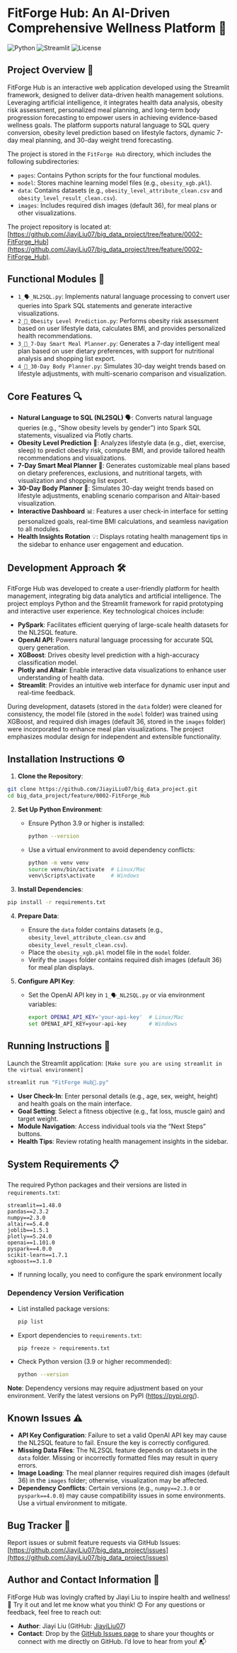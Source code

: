 # FitForge Hub: An AI-Driven Comprehensive Wellness Platform 🚀

![Python](https://img.shields.io/badge/python-3.9+-blue.svg)
![Streamlit](https://img.shields.io/badge/Streamlit-1.48+-FF4B4B.svg)
![License](https://img.shields.io/badge/license-MIT-green.svg)

## Project Overview 📖

FitForge Hub is an interactive web application developed using the Streamlit framework, designed to deliver data-driven health management solutions. Leveraging artificial intelligence, it integrates health data analysis, obesity risk assessment, personalized meal planning, and long-term body progression forecasting to empower users in achieving evidence-based wellness goals. The platform supports natural language to SQL query conversion, obesity level prediction based on lifestyle factors, dynamic 7-day meal planning, and 30-day weight trend forecasting.

The project is stored in the `FitForge Hub` directory, which includes the following subdirectories:
- `pages`: Contains Python scripts for the four functional modules.
- `model`: Stores machine learning model files (e.g., `obesity_xgb.pkl`).
- `data`: Contains datasets (e.g., `obesity_level_attribute_clean.csv` and `obesity_level_result_clean.csv`).
- `images`: Includes required dish images (default 36), for meal plans or other visualizations.

The project repository is located at: [https://github.com/JiayiLiu07/big_data_project/tree/feature/0002-FitForge_Hub](https://github.com/JiayiLiu07/big_data_project/tree/feature/0002-FitForge_Hub).

## Functional Modules 📂

- `1_🗣️_NL2SQL.py`: Implements natural language processing to convert user queries into Spark SQL statements and generate interactive visualizations.
- `2_🔮_Obesity Level Prediction.py`: Performs obesity risk assessment based on user lifestyle data, calculates BMI, and provides personalized health recommendations.
- `3_🥗_7-Day Smart Meal Planner.py`: Generates a 7-day intelligent meal plan based on user dietary preferences, with support for nutritional analysis and shopping list export.
- `4_📅_30-Day Body Planner.py`: Simulates 30-day weight trends based on lifestyle adjustments, with multi-scenario comparison and visualization.

## Core Features 🔍

- **Natural Language to SQL (NL2SQL)** 🗣️: Converts natural language queries (e.g., “Show obesity levels by gender”) into Spark SQL statements, visualized via Plotly charts.
- **Obesity Level Prediction** 🔮: Analyzes lifestyle data (e.g., diet, exercise, sleep) to predict obesity risk, compute BMI, and provide tailored health recommendations and visualizations.
- **7-Day Smart Meal Planner** 🥗: Generates customizable meal plans based on dietary preferences, exclusions, and nutritional targets, with visualization and shopping list export.
- **30-Day Body Planner** 📅: Simulates 30-day weight trends based on lifestyle adjustments, enabling scenario comparison and Altair-based visualization.
- **Interactive Dashboard** 📊: Features a user check-in interface for setting personalized goals, real-time BMI calculations, and seamless navigation to all modules.
- **Health Insights Rotation** 💡: Displays rotating health management tips in the sidebar to enhance user engagement and education.

## Development Approach 🛠️

FitForge Hub was developed to create a user-friendly platform for health management, integrating big data analytics and artificial intelligence. The project employs Python and the Streamlit framework for rapid prototyping and interactive user experience. Key technological choices include:
- **PySpark**: Facilitates efficient querying of large-scale health datasets for the NL2SQL feature.
- **OpenAI API**: Powers natural language processing for accurate SQL query generation.
- **XGBoost**: Drives obesity level prediction with a high-accuracy classification model.
- **Plotly and Altair**: Enable interactive data visualizations to enhance user understanding of health data.
- **Streamlit**: Provides an intuitive web interface for dynamic user input and real-time feedback.

During development, datasets (stored in the `data` folder) were cleaned for consistency, the model file (stored in the `model` folder) was trained using XGBoost, and required dish images (default 36, stored in the `images` folder) were incorporated to enhance meal plan visualizations. The project emphasizes modular design for independent and extensible functionality.

## Installation Instructions ⚙️

1. **Clone the Repository**:
```bash
git clone https://github.com/JiayiLiu07/big_data_project.git
cd big_data_project/feature/0002-FitForge_Hub
```

2. **Set Up Python Environment**:
   - Ensure Python 3.9 or higher is installed:
     ```bash
     python --version
     ```
   - Use a virtual environment to avoid dependency conflicts:
     ```bash
     python -m venv venv
     source venv/bin/activate  # Linux/Mac
     venv\Scripts\activate     # Windows
     ```

3. **Install Dependencies**:
```bash
pip install -r requirements.txt
```

4. **Prepare Data**:
   - Ensure the `data` folder contains datasets (e.g., `obesity_level_attribute_clean.csv` and `obesity_level_result_clean.csv`).
   - Place the `obesity_xgb.pkl` model file in the `model` folder.
   - Verify the `images` folder contains required dish images (default 36) for meal plan displays.

5. **Configure API Key**:
   - Set the OpenAI API key in `1_🗣️_NL2SQL.py` or via environment variables:
     ```bash
     export OPENAI_API_KEY='your-api-key'  # Linux/Mac
     set OPENAI_API_KEY=your-api-key       # Windows
     ```

## Running Instructions 🚀

Launch the Streamlit application:
`[Make sure you are using streamlit in the virtual environment]`
```bash
streamlit run "FitForge Hub🚀.py"
```

- **User Check-In**: Enter personal details (e.g., age, sex, weight, height) and health goals on the main interface.
- **Goal Setting**: Select a fitness objective (e.g., fat loss, muscle gain) and target weight.
- **Module Navigation**: Access individual tools via the “Next Steps” buttons.
- **Health Tips**: Review rotating health management insights in the sidebar.

## System Requirements 📋

The required Python packages and their versions are listed in `requirements.txt`:

```text
streamlit==1.48.0
pandas==2.3.2
numpy==2.3.0
altair==5.4.0
joblib==1.5.1
plotly==5.24.0
openai==1.101.0
pyspark==4.0.0
scikit-learn==1.7.1
xgboost==3.1.0
```
- If running locally, you need to configure the spark environment locally

### Dependency Version Verification
- List installed package versions:
  ```bash
  pip list
  ```
- Export dependencies to `requirements.txt`:
  ```bash
  pip freeze > requirements.txt
  ```
- Check Python version (3.9 or higher recommended):
  ```bash
  python --version
  ```

**Note**: Dependency versions may require adjustment based on your environment. Verify the latest versions on PyPI (https://pypi.org/).


## Known Issues ⚠️

- **API Key Configuration**: Failure to set a valid OpenAI API key may cause the NL2SQL feature to fail. Ensure the key is correctly configured.
- **Missing Data Files**: The NL2SQL feature depends on datasets in the `data` folder. Missing or incorrectly formatted files may result in query errors.
- **Image Loading**: The meal planner requires required dish images (default 36) in the `images` folder; otherwise, visualization may be affected.
- **Dependency Conflicts**: Certain versions (e.g., `numpy==2.3.0` or `pyspark==4.0.0`) may cause compatibility issues in some environments. Use a virtual environment to mitigate.

## Bug Tracker 🐞

Report issues or submit feature requests via GitHub Issues:
[https://github.com/JiayiLiu07/big_data_project/issues](https://github.com/JiayiLiu07/big_data_project/issues)

## Author and Contact Information 📧

FitForge Hub was lovingly crafted by Jiayi Liu to inspire health and wellness! 🌟 Try it out and let me know what you think! 😊 For any questions or feedback, feel free to reach out:

- **Author**: Jiayi Liu (GitHub: [JiayiLiu07](https://github.com/JiayiLiu07))
- **Contact**: Drop by the [GitHub Issues page](https://github.com/JiayiLiu07/big_data_project/issues) to share your thoughts or connect with me directly on GitHub. I’d love to hear from you! 📬